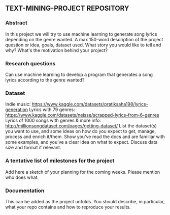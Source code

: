 ## TEXT-MINING-PROJECT REPOSITORY

### Abstract
In this project we will try to use machine learning to generate song lyrics depending on the genre wanted. 
A max 150-word description of the project question or idea, goals, dataset used. What story you would like to tell and why? What's the motivation behind your project?

### Research questions
Can use machine learning to develop a program that generates a song lyrics according to the genre wanted?

### Dataset
Indie music: https://www.kaggle.com/datasets/pratiksaha198/lyrics-generation
Lyrics with 79 genres: https://www.kaggle.com/datasets/neisse/scrapped-lyrics-from-6-genres
Lyrics of 1000 songs with genres & more info: http://millionsongdataset.com/pages/getting-dataset/
List the dataset(s) you want to use, and some ideas on how do you expect to get, manage, process and enrich it/them. Show you've read the docs and are familiar with some examples, and you've a clear idea on what to expect. Discuss data size and format if relevant.

### A tentative list of milestones for the project
Add here a sketch of your planning for the coming weeks. Please mention who does what.

### Documentation
This can be added as the project unfolds. You should describe, in particular, what your repo contains and how to reproduce your results.
